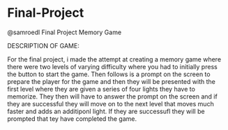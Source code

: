 # Final-Project
@samroedl Final Project Memory Game

DESCRIPTION OF GAME:

For the final project, i made the attempt at creating a memory game where there were two levels of varying difficulty where you had to initially press the button to start the game. Then follows is a prompt on the screen to prepare the player for the game and then they will be presented with the first level where they are given a series of four lights they have to memorize. They then will have to answer the prompt on the screen and if they are successful they will move on to the next level that moves much faster and adds an additiponl light. If they are successufl they will be prompted that tey have completed the game.
